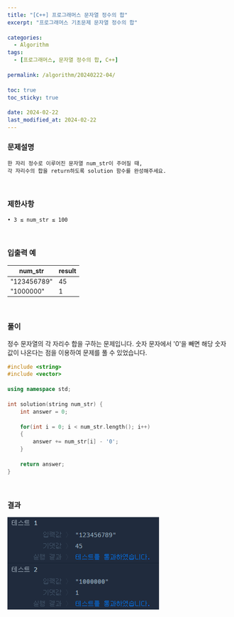 ```yaml
---
title: "[C++] 프로그래머스 문자열 정수의 합"
excerpt: "프로그래머스 기초문제 문자열 정수의 합"

categories:
  - Algorithm
tags:
  - [프로그래머스, 문자열 정수의 합, C++]

permalink: /algorithm/20240222-04/

toc: true
toc_sticky: true

date: 2024-02-22
last_modified_at: 2024-02-22
---
```


### 문제설명

    한 자리 정수로 이루어진 문자열 num_str이 주어질 때,
    각 자리수의 합을 return하도록 solution 함수를 완성해주세요.

<br/>

### 제한사항

    • 3 ≤ num_str ≤ 100

<br/>

### 입출력 예

|num_str|result|
|---|---|
|"123456789"|45|
|"1000000"|1|

<br/>

### 풀이

정수 문자열의 각 자리수 합을 구하는 문제입니다. 숫자 문자에서 '0'을 빼면 해당 숫자값이 나온다는 점을 이용하여 문제를 풀 수 있었습니다.

```cpp
#include <string>
#include <vector>

using namespace std;

int solution(string num_str) {
    int answer = 0;
    
    for(int i = 0; i < num_str.length(); i++)
    {
        answer += num_str[i] - '0';
    }
    
    return answer;
}
```

<br/>

### 결과
![코드 실행결과](/assets/images/posts_img/20240222-04/001.png "코드 실행결과")

<script async src="https://pagead2.googlesyndication.com/pagead/js/adsbygoogle.js?client=ca-pub-9590884639502637"
     crossorigin="anonymous"></script>
<!-- devlogbase_01 -->
<ins class="adsbygoogle"
     style="display:block"
     data-ad-client="ca-pub-9590884639502637"
     data-ad-slot="4742297382"
     data-ad-format="auto"
     data-full-width-responsive="true"></ins>
<script>
     (adsbygoogle = window.adsbygoogle || []).push({});
</script>
